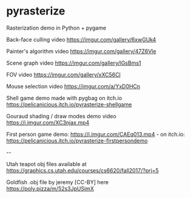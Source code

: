 # pyrasterize

Rasterization demo in Python + pygame

Back-face culling video https://imgur.com/gallery/6xwGUk4

Painter's algorithm video https://imgur.com/gallery/47Z6Vle

Scene graph video https://imgur.com/gallery/lGsBms1

FOV video https://imgur.com/gallery/xXC56Cl

Mouse selection video https://imgur.com/a/YxD0HCn

Shell game demo made with pygbag on itch.io https://pelicanicious.itch.io/pyrasterize-shellgame

Gouraud shading / draw modes demo video https://i.imgur.com/XC3njax.mp4

First person game demo: https://i.imgur.com/CAEq013.mp4 - on itch.io: https://pelicanicious.itch.io/pyrasterize-firstpersondemo

--

Utah teapot obj files available at https://graphics.cs.utah.edu/courses/cs6620/fall2017/?prj=5

Goldfish .obj file by jeremy [CC-BY] here https://poly.pizza/m/52s3JpUSjmX
